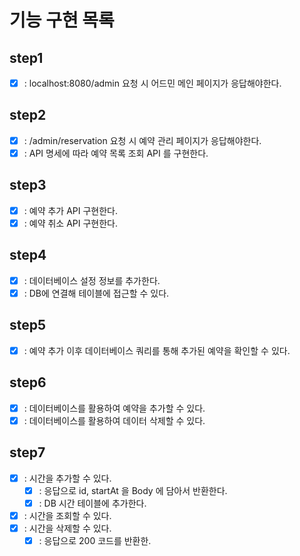 # 기능 구현 목록
## step1
- [X] : localhost:8080/admin 요청 시 어드민 메인 페이지가 응답해야한다.

## step2
- [X] : /admin/reservation 요청 시 예약 관리 페이지가 응답해야한다.
- [X] : API 명세에 따라 예약 목록 조회 API 를 구현한다.

## step3
- [X] : 예약 추가 API 구현한다.
- [X] : 예약 취소 API 구현한다.

## step4
- [X] : 데이터베이스 설정 정보를 추가한다.
- [X] : DB에 연결해 테이블에 접근할 수 있다.

## step5
- [X] : 예약 추가 이후 데이터베이스 쿼리를 통해 추가된 예약을 확인할 수 있다.

## step6
- [X] : 데이터베이스를 활용하여 예약을 추가할 수 있다.
- [X] : 데이터베이스를 활용하여 데이터 삭제할 수 있다.

## step7
- [X] : 시간을 추가할 수 있다.
  - [X] : 응답으로 id, startAt 을 Body 에 담아서 반환한다.
  - [X] : DB 시간 테이블에 추가한다. 
- [X] : 시간을 조회할 수 있다.
- [X] : 시간을 삭제할 수 있다.
  - [X] : 응답으로 200 코드를 반환한.